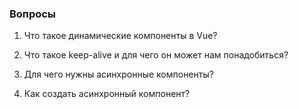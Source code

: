 ### Вопросы

1. Что такое динамические компоненты в Vue?

2. Что такое keep-alive и для чего он может нам понадобиться?

3. Для чего нужны асинхронные компоненты?

4. Как создать асинхронный компонент?


